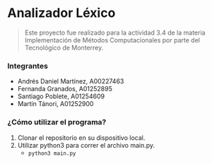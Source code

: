 # Analizador Léxico

> Este proyecto fue realizado para la actividad 3.4 de la materia Implementación de Métodos Computacionales por parte del Tecnológico de Monterrey.


### Integrantes

- Andrés Daniel Martínez, A00227463
- Fernanda Granados, A01252895
- Santiago Poblete, A01254609
- Martín Tánori, A01252900

### ¿Cómo utilizar el programa?

1. Clonar el repositorio en su dispositivo local.
2. Utilizar python3 para correr el archivo main.py.
   - `python3 main.py`
